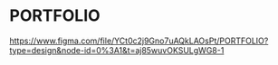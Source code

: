 # PORTFOLIO

https://www.figma.com/file/YCt0c2j9Gno7uAQkLAOsPt/PORTFOLIO?type=design&node-id=0%3A1&t=aj85wuvOKSULgWG8-1
